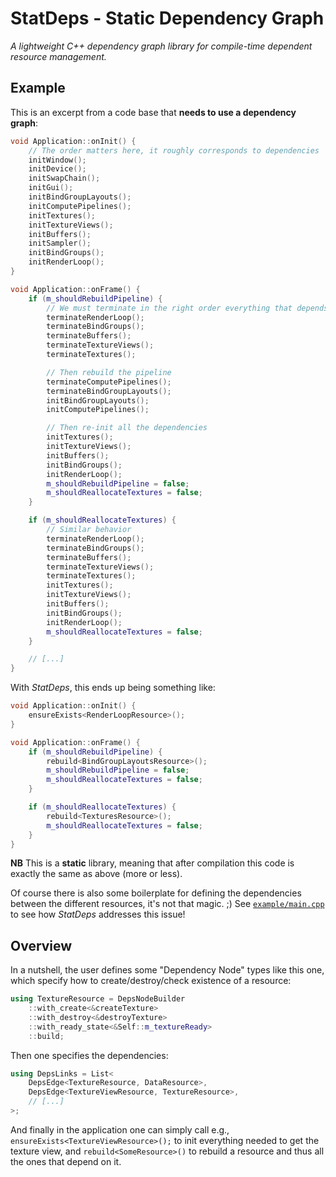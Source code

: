 StatDeps - Static Dependency Graph
==================================

*A lightweight C++ dependency graph library for compile-time dependent resource management.*

## Example

This is an excerpt from a code base that **needs to use a dependency graph**:

```C++
void Application::onInit() {
	// The order matters here, it roughly corresponds to dependencies
	initWindow();
	initDevice();
	initSwapChain();
	initGui();
	initBindGroupLayouts();
	initComputePipelines();
	initTextures();
	initTextureViews();
	initBuffers();
	initSampler();
	initBindGroups();
	initRenderLoop();
}

void Application::onFrame() {
	if (m_shouldRebuildPipeline) {
		// We must terminate in the right order everything that depends on the pipeline
		terminateRenderLoop();
		terminateBindGroups();
		terminateBuffers();
		terminateTextureViews();
		terminateTextures();

		// Then rebuild the pipeline
		terminateComputePipelines();
		terminateBindGroupLayouts();
		initBindGroupLayouts();
		initComputePipelines();

		// Then re-init all the dependencies
		initTextures();
		initTextureViews();
		initBuffers();
		initBindGroups();
		initRenderLoop();
		m_shouldRebuildPipeline = false;
		m_shouldReallocateTextures = false;
	}

	if (m_shouldReallocateTextures) {
		// Similar behavior
		terminateRenderLoop();
		terminateBindGroups();
		terminateBuffers();
		terminateTextureViews();
		terminateTextures();
		initTextures();
		initTextureViews();
		initBuffers();
		initBindGroups();
		initRenderLoop();
		m_shouldReallocateTextures = false;
	}

	// [...]
}
```

With *StatDeps*, this ends up being something like:

```C++
void Application::onInit() {
	ensureExists<RenderLoopResource>();
}

void Application::onFrame() {
	if (m_shouldRebuildPipeline) {
		rebuild<BindGroupLayoutsResource>();
		m_shouldRebuildPipeline = false;
		m_shouldReallocateTextures = false;
	}

	if (m_shouldReallocateTextures) {
		rebuild<TexturesResource>();
		m_shouldReallocateTextures = false;
	}
}
```

**NB** This is a **static** library, meaning that after compilation this code is exactly the same as above (more or less).

Of course there is also some boilerplate for defining the dependencies between the different resources, it's not that magic. ;) See [`example/main.cpp`](example/main.cpp) to see how *StatDeps* addresses this issue!

## Overview

In a nutshell, the user defines some "Dependency Node" types like this one, which specify how to create/destroy/check existence of a resource:

```C++
using TextureResource = DepsNodeBuilder
	::with_create<&createTexture>
	::with_destroy<&destroyTexture>
	::with_ready_state<&Self::m_textureReady>
	::build;
```

Then one specifies the dependencies:

```C++
using DepsLinks = List<
	DepsEdge<TextureResource, DataResource>,
	DepsEdge<TextureViewResource, TextureResource>,
	// [...]
>;
```

And finally in the application one can simply call e.g., `ensureExists<TextureViewResource>();` to init everything needed to get the texture view, and `rebuild<SomeResource>()` to rebuild a resource and thus all the ones that depend on it.
